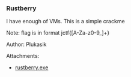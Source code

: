 ### Rustberry
I have enough of VMs. This is a simple crackme

Note: flag is in format jctf{[A-Za-z0-9_]+}

Author: Plukasik


Attachments:
* [rustberry.exe](./public/rustberry.exe)